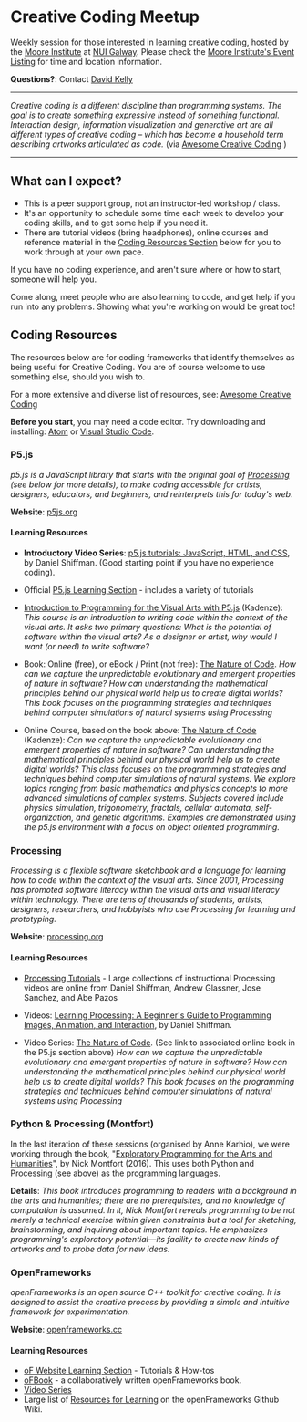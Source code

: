 # Creative Coding Meetup

Weekly session for those interested in learning creative coding, hosted by the [Moore Institute](http://mooreinstitute.ie) at [NUI Galway](http://www.nuigalway.ie).  Please check the [Moore Institute's Event Listing](http://mooreinstitute.ie/events) for time and location information.

**Questions?**: Contact [David Kelly](http://mooreinstitute.ie/about-us/core-staff/#davidkelly)

--------

_Creative coding is a different discipline than programming systems. The goal is to create something expressive instead of something functional. Interaction design, information visualization and generative art are all different types of creative coding – which has become a household term describing artworks articulated as code._ (via [Awesome Creative Coding](https://github.com/terkelg/awesome-creative-coding) )

--------

## What can I expect?

- This is a peer support group, not an instructor-led workshop / class. 
- It's an opportunity to schedule some time each week to develop your coding skills, and to get some help if you need it. 
- There are tutorial videos (bring headphones), online courses and reference material in the [Coding Resources Section](#coding-resources) below for you to work through at your own pace.

If you have no coding experience, and aren't sure where or how to start, someone will help you.

Come along, meet people who are also learning to code, and get help if you run into any problems. Showing what you're working on would be great too!



## Coding Resources

The resources below are for coding frameworks that identify themselves as being useful for Creative Coding. You are of course welcome to use something else, should you wish to.

For a more extensive and diverse list of resources, see: [Awesome Creative Coding](https://github.com/terkelg/awesome-creative-coding)

**Before you start**, you may need a code editor. Try downloading and installing: [Atom](https://atom.io) or [Visual Studio Code](https://code.visualstudio.com/).

### P5.js

_p5.js is a JavaScript library that starts with the original goal of [Processing](http://processing.org) (see below for more details), to make coding accessible for artists, designers, educators, and beginners, and reinterprets this for today's web_.
          
**Website**: [p5js.org](https://p5js.org)



#### Learning Resources

- **Introductory Video Series**: [p5.js tutorials: JavaScript, HTML, and CSS](https://www.youtube.com/user/shiffman/playlists?shelf_id=14&view=50&sort=dd), by Daniel Shiffman. (Good starting point if you have no experience coding).

- Official [P5.js Learning Section](https://p5js.org/learn/) - includes a variety of tutorials

- [Introduction to Programming for the Visual Arts with P5.js](https://www.kadenze.com/courses/introduction-to-programming-for-the-visual-arts-with-p5-js-vi) (Kadenze): _This course is an introduction to writing code within the context of the visual arts. It asks two primary questions: What is the potential of software within the visual arts? As a designer or artist, why would I want (or need) to write software?_

- Book: Online (free), or eBook / Print (not free): [The Nature of Code](https://natureofcode.com/book/). _How can we capture the unpredictable evolutionary and emergent properties of nature in software? How can understanding the mathematical principles behind our physical world help us to create digital worlds? This book focuses on the programming strategies and techniques behind computer simulations of natural systems using Processing_

- Online Course, based on the book above: [The Nature of Code](https://www.kadenze.com/courses/the-nature-of-code-ii) (Kadenze): _Can we capture the unpredictable evolutionary and emergent properties of nature in software? Can understanding the mathematical principles behind our physical world help us to create digital worlds? This class focuses on the programming strategies and techniques behind computer simulations of natural systems. We explore topics ranging from basic mathematics and physics concepts to more advanced simulations of complex systems. Subjects covered include physics simulation, trigonometry, fractals, cellular automata, self-organization, and genetic algorithms. Examples are demonstrated using the p5.js environment with a focus on object oriented programming._


### Processing

_Processing is a flexible software sketchbook and a language for learning how to code within the context of the visual arts. Since 2001, Processing has promoted software literacy within the visual arts and visual literacy within technology. There are tens of thousands of students, artists, designers, researchers, and hobbyists who use Processing for learning and prototyping._ 

**Website**: [processing.org](https://processing.org)

#### Learning Resources

- [Processing Tutorials](https://processing.org/tutorials/) - Large collections of instructional Processing videos are online from Daniel Shiffman, Andrew Glassner, Jose Sanchez, and Abe Pazos

- Videos: [Learning Processing: A Beginner's Guide to Programming Images, Animation, and Interaction](https://www.youtube.com/user/shiffman/playlists?shelf_id=2&view=50&sort=dd), by Daniel Shiffman.

- Video Series: [The Nature of Code](https://www.youtube.com/user/shiffman/playlists?shelf_id=6&view=50&sort=dd). (See link to associated online book in the P5.js section above) _How can we capture the unpredictable evolutionary and emergent properties of nature in software? How can understanding the mathematical principles behind our physical world help us to create digital worlds? This book focuses on the programming strategies and techniques behind computer simulations of natural systems using Processing_


### Python & Processing (Montfort)

In the last iteration of these sessions (organised by Anne Karhio), we were working through the book, "[Exploratory Programming for the Arts and Humanities](https://mitpress.mit.edu/books/exploratory-programming-arts-and-humanities)", by Nick Montfort (2016). This uses both Python and Processing (see above) as the programming languages.

**Details**: _This book introduces programming to readers with a background in the arts and humanities; there are no prerequisites, and no knowledge of computation is assumed. In it, Nick Montfort reveals programming to be not merely a technical exercise within given constraints but a tool for sketching, brainstorming, and inquiring about important topics. He emphasizes programming's exploratory potential—its facility to create new kinds of artworks and to probe data for new ideas._




### OpenFrameworks

_openFrameworks is an open source C++ toolkit for creative coding. It is designed to assist the creative process by providing a simple and intuitive framework for experimentation._

**Website**: [openframeworks.cc](https://openframeworks.cc/)

#### Learning Resources

- [oF Website Learning Section](https://openframeworks.cc/learning) - Tutorials & How-tos
- [oFBook](https://openframeworks.cc/ofBook/chapters/foreword.html) - a collaboratively written openFrameworks book.
- [Video Series](https://www.youtube.com/watch?v=IKSTo_0pB28&index=51&list=PL4neAtv21WOmrV8z9rSzL20QpdLU1zJLr)
- Large list of [Resources for Learning](https://github.com/openframeworks/openFrameworks/wiki/Resources-for-Learning) on the openFrameworks Github Wiki.